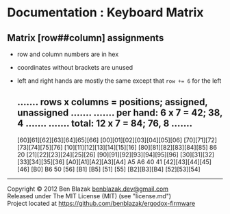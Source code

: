 # Documentation : Keyboard Matrix

## Matrix [row##column] assignments

* row and column numbers are in hex
* coordinates without brackets are unused
* left and right hands are mostly the same except that `row += 6` for the left

    .......           rows x columns = positions;  assigned,  unassigned .......
    ....... per hand:    6 x 7       = 42;         38,        4          .......
    .......    total:   12 x 7       = 84;         76,        8          .......
    ----------------------------------------------------------------------------
    [60][61][62][63][64][65][66]                [00][01][02][03][04][05][06]
    [70][71][72][73][74][75][76]                [10][11][12][13][14][15][16]
    [80][81][82][83][84][85] 86                  20 [21][22][23][24][25][26]
    [90][91][92][93][94][95][96]                [30][31][32][33][34][35][36]
    [A0][A1][A2][A3][A4] A5  A6                  40  41 [42][43][44][45][46]
                          [B0]     B6      50     [56]
                          [B1]    [B5]    [51]    [55]
                          [B2][B3][B4]    [52][53][54]

-------------------------------------------------------------------------------

Copyright &copy; 2012 Ben Blazak <benblazak.dev@gmail.com>  
Released under The MIT License (MIT) (see "license.md")  
Project located at <https://github.com/benblazak/ergodox-firmware>

